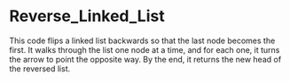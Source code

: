 # Reverse_Linked_List
This code flips a linked list backwards so that the last node becomes the first. 
It walks through the list one node at a time, and for each one, it turns the arrow 
to point the opposite way. By the end, it returns the new head of the reversed list.
